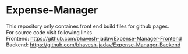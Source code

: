 # Expense-Manager

This repository only containes front end build files for github pages.  
For source code visit following links  
Frontend: https://github.com/bhavesh-jadav/Expense-Manager-Frontend  
Backend: https://github.com/bhavesh-jadav/Expense-Manager-Backend
